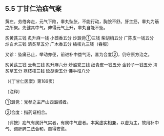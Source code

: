 ## 5.5 丁甘仁治疝气案

黄左。劳倦奔走，元气下陷，睾丸坠胀，不能行动，胸脘不舒。肝主筋，睾丸为筋之所聚。先健其中气，俾得元气上升，睾丸自能不坠。

炙黄芪三钱 炙升麻一钱 小茴香五分 炒潞党①三钱 柴胡梢五分 广陈皮一钱五分 炒白术三钱 清炙草五分 广木香五分 橘核丸三钱（吞服）

又诊：坠痛已止，举动亦便，前进补中益气汤，甚为合度②，仍守原方治之。

炙黄芪三钱 云苓三钱 炙升麻六分 炒潞党三钱 细青皮一钱五分 金铃子一钱五分 清炙草五分 荔枝核三钱 延胡索五分 佛手柑八分

（《丁甘仁医案》第189页）

〔注释〕

①潞党：党参之主产山西潞城者。

②合度：指药证相合。

〔评按〕疝气有属肝气实者，有属中气虚者。本案虚实相兼，以虚为主，故用补中气、调肝脾二法合和，自得安愈。

